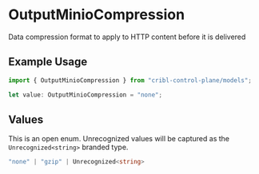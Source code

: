 # OutputMinioCompression

Data compression format to apply to HTTP content before it is delivered

## Example Usage

```typescript
import { OutputMinioCompression } from "cribl-control-plane/models";

let value: OutputMinioCompression = "none";
```

## Values

This is an open enum. Unrecognized values will be captured as the `Unrecognized<string>` branded type.

```typescript
"none" | "gzip" | Unrecognized<string>
```